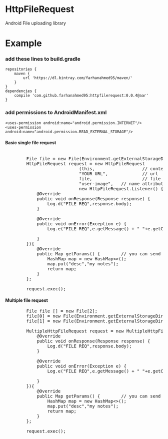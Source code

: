 # HttpFileRequest
Android File uploading library
# Example
### add these lines to build.gradle
```
repositories {
    maven {
        url 'https://dl.bintray.com/farhanahmed95/maven/'
    }
}
dependencies {
    compile 'com.github.farhanahmed95:httpfilerequest:0.0.4@aar'
}

```
### add permissions to AndroidManifest.xml
```
<uses-permission android:name="android.permission.INTERNET"/>
<uses-permission android:name="android.permission.READ_EXTERNAL_STORAGE"/>
```
#### Basic single file request
<pre>

        File file = new File(Environment.getExternalStorageDirectory()+"/"+Environment.DIRECTORY_DOWNLOADS+"/user-image.png");
        HttpFileRequest request = new HttpFileRequest
                            (this,                  // context
                            "YOUR URL",             // url
                            file,                   // file instance holding path of file.
                            "user-image",   // name attribute like in HTML input name="user-image" 
                            new HttpFileRequest.Listener() {
            @Override
            public void onResponse(Response response) {
                Log.d("FILE REQ",response.body);
            }

            @Override
            public void onError(Exception e) {
                Log.e("FILE REQ",e.getMessage() + " "+e.getClass().getSimpleName());

            }
        }){
            @Override
            public Map<String, String> getParams() {        // you can send params with file request
                HashMap<String,String> map = new HashMap<>(); 
                map.put("desc","my notes");
                return map;
            }
        };

        request.exec();
</pre>
#### Multiple file request
<pre>
        File file [] = new File[2];
        file[0] = new File(Environment.getExternalStorageDirectory()+"/"+Environment.DIRECTORY_DOWNLOADS+"/W04.pdf");
        file[1] = new File(Environment.getExternalStorageDirectory()+"/"+Environment.DIRECTORY_DOWNLOADS+"/W05.pdf");

        MultipleHttpFileRequest request = new MultipleHttpFileRequest(this, "URL", "NAME","ARRAY OF FILE OBJECTS", new MultipleHttpFileRequest.Listener() {
            @Override
            public void onResponse(Response response) {
                Log.d("FILE REQ",response.body);
            }

            @Override
            public void onError(Exception e) {
                Log.e("FILE REQ",e.getMessage() + " "+e.getClass().getSimpleName());

            }
        }){
            @Override
            public Map<String, String> getParams() {        // you can send params with file request
                HashMap<String,String> map = new HashMap<>(); 
                map.put("desc","my notes");
                return map;
            }
        };

        request.exec();
</pre>
